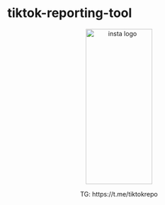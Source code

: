 # tiktok-reporting-tool
<p align="center"><img src="logo.png" width="150px" height="350px" alt="insta logo"></p>
<div align="center">
TG:  https://t.me/tiktokrepo
